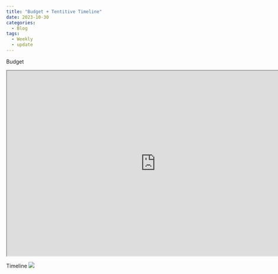 ```yaml
---
title: "Budget + Tentitive Timeline"
date: 2023-10-30
categories:
  - Blog
tags:
  - Weekly
  - update
---
```


Budget 
<iframe src="https://docs.google.com/spreadsheets/d/e/2PACX-1vSd11QLxh-KcVr0sS3zyZUHfn44ToC0gsp3ON_rGoCh25cPqrtBws6JrPn2ujY8gQ/pubhtml?widget=true&amp;headers=false" width="800" height="500"></iframe>


Timeline
![](/assets/images/Timeline.jpeg)
